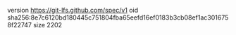 version https://git-lfs.github.com/spec/v1
oid sha256:8e7c6120bd180445c751804fba65eefd16ef0183b3cb08ef1ac3016758f22747
size 2202
